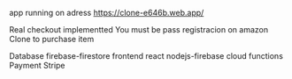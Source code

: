 app running on adress   https://clone-e646b.web.app/

Real checkout implementted 
You must be pass registracion on amazon Clone to purchase item


Database firebase-firestore
frontend react
nodejs-firebase cloud functions
Payment Stripe
